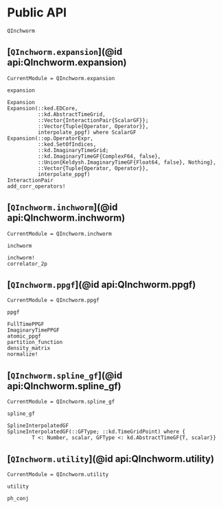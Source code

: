 # Public API

```@docs
QInchworm
```

## [`QInchworm.expansion`](@id api:QInchworm.expansion)

```@meta
CurrentModule = QInchworm.expansion
```
```@docs
expansion
```
```@docs
Expansion
Expansion(::ked.EDCore,
          ::kd.AbstractTimeGrid,
          ::Vector{InteractionPair{ScalarGF}};
          ::Vector{Tuple{Operator, Operator}},
          interpolate_ppgf) where ScalarGF
Expansion(::op.OperatorExpr,
          ::ked.SetOfIndices,
          ::kd.ImaginaryTimeGrid;
          ::kd.ImaginaryTimeGF{ComplexF64, false},
          ::Union{Keldysh.ImaginaryTimeGF{Float64, false}, Nothing},
          ::Vector{Tuple{Operator, Operator}},
          interpolate_ppgf)
InteractionPair
add_corr_operators!
```

## [`QInchworm.inchworm`](@id api:QInchworm.inchworm)

```@meta
CurrentModule = QInchworm.inchworm
```
```@docs
inchworm
```
```@docs
inchworm!
correlator_2p
```

## [`QInchworm.ppgf`](@id api:QInchworm.ppgf)

```@meta
CurrentModule = QInchworm.ppgf
```
```@docs
ppgf
```
```@docs
FullTimePPGF
ImaginaryTimePPGF
atomic_ppgf
partition_function
density_matrix
normalize!
```

## [`QInchworm.spline_gf`](@id api:QInchworm.spline_gf)

```@meta
CurrentModule = QInchworm.spline_gf
```
```@docs
spline_gf
```
```@docs
SplineInterpolatedGF
SplineInterpolatedGF(::GFType; ::kd.TimeGridPoint) where {
        T <: Number, scalar, GFType <: kd.AbstractTimeGF{T, scalar}}
```

## [`QInchworm.utility`](@id api:QInchworm.utility)

```@meta
CurrentModule = QInchworm.utility
```
```@docs
utility
```
```@docs
ph_conj
```
